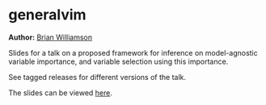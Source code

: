 # generalvim

**Author:** [Brian Williamson](https://bdwilliamson.github.io/) 

Slides for a talk on a proposed framework for inference on model-agnostic variable importance, and variable selection using this importance.

See tagged releases for different versions of the talk.

The slides can be viewed [here](https://bdwilliamson.github.io/ensembleselect).

